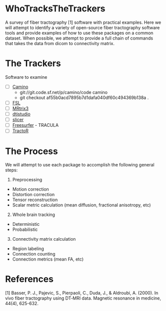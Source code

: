 # WhoTracksTheTrackers
A survey of fiber tractography [1] software with practical examples. Here we will
attempt to identify a variety of open-source fiber tractography software tools
and provide examples of how to use these packages on a common dataset. When
possible, we attempt to provide a full chain of commands that takes the data
from dicom to connectivity matrix.

# The Trackers
Software to examine

- [ ] [Camino](http://camino.cs.ucl.ac.uk/)
  * git://git.code.sf.net/p/camino/code camino
  * git checkout af55b0acd7895b7d1dafa040df60c494369b138a .
- [ ] [FSL](https://fsl.fmrib.ox.ac.uk/fslcourse/lectures/practicals/fdt2/index.html)
- [ ] [MRtrix3](http://www.mrtrix.org/)
- [ ] [dtistudio](http://dsi-studio.labsolver.org/)
- [ ] [slicer](https://na-mic.org/w/images/3/3e/UKF-Tractography_TutorialContestWinter2016.pdf)
- [ ] [Freesurfer](https://surfer.nmr.mgh.harvard.edu/fswiki/Tracula) - TRACULA
- [ ] [TractoR](http://www.tractor-mri.org.uk/)

# The Process
We will attempt to use each package to accomplish the following general steps:

1. Preprocessing
  * Motion correction
  * Distortion correction
  * Tensor reconstruction
  * Scalar metric calculation (mean diffusion, fractional anisotropy, etc)
2. Whole brain tracking
  * Deterministic
  * Probabilistic
3. Connectivity matrix calculation
  * Region labeling
  * Connection counting
  * Connection metrics (mean FA, etc)


# References
[1] Basser, P. J., Pajevic, S., Pierpaoli, C., Duda, J., & Aldroubi, A. (2000). In vivo fiber tractography using DT‐MRI data. Magnetic resonance in medicine, 44(4), 625-632.
